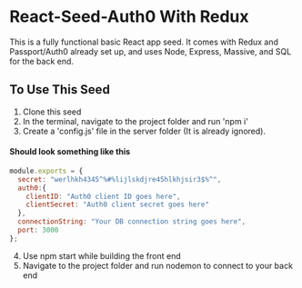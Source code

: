 # React-Seed-Auth0 With Redux

This is a fully functional basic React app seed. It comes with Redux and Passport/Auth0 already set up, and uses Node, Express, Massive, and SQL for the back end.

## To Use This Seed

1. Clone this seed
2. In the terminal, navigate to the project folder and run 'npm i'
3. Create a 'config.js' file in the server folder (It is already ignored).

#### Should look something like this
```javascript
module.exports = {
  secret: "werlhkh4345^%#%lijlskdjre45hlkhjsir3$%^",
  auth0:{
    clientID: "Auth0 client ID goes here",
    clientSecret: "Auth0 client secret goes here"
  },
  connectionString: "Your DB connection string goes here", 
  port: 3000
};
```

4. Use npm start while building the front end
5. Navigate to the project folder and run nodemon to connect to your back end

